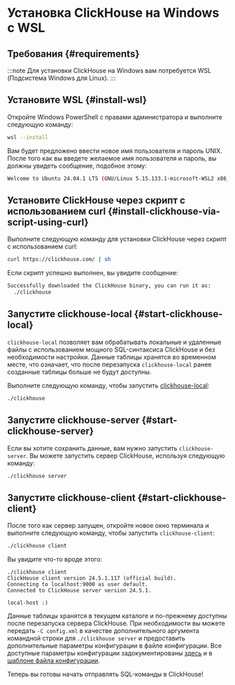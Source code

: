 # Установка ClickHouse на Windows с WSL

## Требования {#requirements}

:::note
Для установки ClickHouse на Windows вам потребуется WSL (Подсистема Windows для Linux).
:::

<VerticalStepper>

## Установите WSL {#install-wsl}

Откройте Windows PowerShell с правами администратора и выполните следующую команду:

```bash
wsl --install
```

Вам будет предложено ввести новое имя пользователя и пароль UNIX. После того как вы введете желаемое имя пользователя и пароль, вы должны увидеть сообщение, подобное этому:

```bash
Welcome to Ubuntu 24.04.1 LTS (GNU/Linux 5.15.133.1-microsoft-WSL2 x86_64)
```

## Установите ClickHouse через скрипт с использованием curl {#install-clickhouse-via-script-using-curl}

Выполните следующую команду для установки ClickHouse через скрипт с использованием curl:

```bash
curl https://clickhouse.com/ | sh
```

Если скрипт успешно выполнен, вы увидите сообщение:

```bash
Successfully downloaded the ClickHouse binary, you can run it as:
  ./clickhouse
```

## Запустите clickhouse-local {#start-clickhouse-local}

`clickhouse-local` позволяет вам обрабатывать локальные и удаленные файлы с использованием мощного SQL-синтаксиса ClickHouse и без необходимости настройки. Данные таблицы хранятся во временном месте, что означает, что после перезапуска `clickhouse-local` ранее созданные таблицы больше не будут доступны.

Выполните следующую команду, чтобы запустить [clickhouse-local](/operations/utilities/clickhouse-local):

```bash
./clickhouse
```

## Запустите clickhouse-server {#start-clickhouse-server}

Если вы хотите сохранить данные, вам нужно запустить `clickhouse-server`. Вы можете запустить сервер ClickHouse, используя следующую команду:

```bash
./clickhouse server
```

## Запустите clickhouse-client {#start-clickhouse-client}

После того как сервер запущен, откройте новое окно терминала и выполните следующую команду, чтобы запустить `clickhouse-client`:

```bash
./clickhouse client
```

Вы увидите что-то вроде этого:

```response
./clickhouse client
ClickHouse client version 24.5.1.117 (official build).
Connecting to localhost:9000 as user default.
Connected to ClickHouse server version 24.5.1.

local-host :)
```

Данные таблицы хранятся в текущем каталоге и по-прежнему доступны после перезапуска сервера ClickHouse. При необходимости вы можете передать `-C config.xml` в качестве дополнительного аргумента командной строки для `./clickhouse server` и предоставить дополнительные параметры конфигурации в файле конфигурации. Все доступные параметры конфигурации задокументированы [здесь](/operations/server-configuration-parameters/settings) и в [шаблоне файла конфигурации](https://github.com/ClickHouse/ClickHouse/blob/master/programs/server/config.xml).

Теперь вы готовы начать отправлять SQL-команды в ClickHouse!

</VerticalStepper>